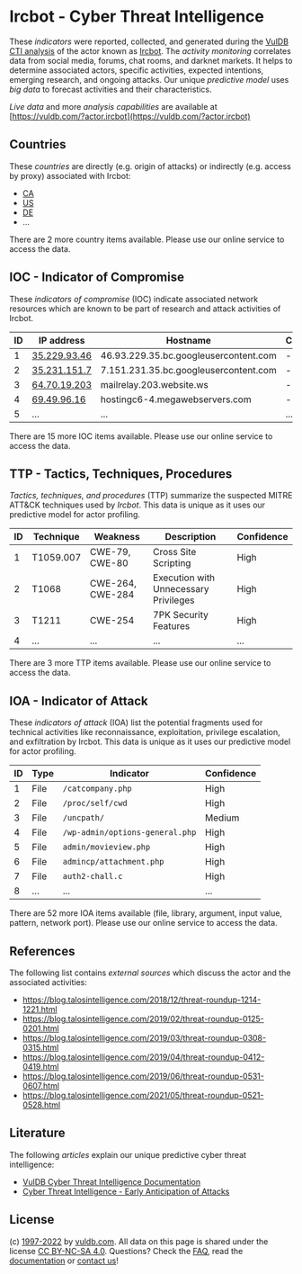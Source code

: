 # Ircbot - Cyber Threat Intelligence

These _indicators_ were reported, collected, and generated during the [VulDB CTI analysis](https://vuldb.com/?kb.cti) of the actor known as [Ircbot](https://vuldb.com/?actor.ircbot). The _activity monitoring_ correlates data from social media, forums, chat rooms, and darknet markets. It helps to determine associated actors, specific activities, expected intentions, emerging research, and ongoing attacks. Our unique _predictive model_ uses _big data_ to forecast activities and their characteristics.

_Live data_ and more _analysis capabilities_ are available at [https://vuldb.com/?actor.ircbot](https://vuldb.com/?actor.ircbot)

## Countries

These _countries_ are directly (e.g. origin of attacks) or indirectly (e.g. access by proxy) associated with Ircbot:

* [CA](https://vuldb.com/?country.ca)
* [US](https://vuldb.com/?country.us)
* [DE](https://vuldb.com/?country.de)
* ...

There are 2 more country items available. Please use our online service to access the data.

## IOC - Indicator of Compromise

These _indicators of compromise_ (IOC) indicate associated network resources which are known to be part of research and attack activities of Ircbot.

ID | IP address | Hostname | Campaign | Confidence
-- | ---------- | -------- | -------- | ----------
1 | [35.229.93.46](https://vuldb.com/?ip.35.229.93.46) | 46.93.229.35.bc.googleusercontent.com | - | Medium
2 | [35.231.151.7](https://vuldb.com/?ip.35.231.151.7) | 7.151.231.35.bc.googleusercontent.com | - | Medium
3 | [64.70.19.203](https://vuldb.com/?ip.64.70.19.203) | mailrelay.203.website.ws | - | High
4 | [69.49.96.16](https://vuldb.com/?ip.69.49.96.16) | hostingc6-4.megawebservers.com | - | High
5 | ... | ... | ... | ...

There are 15 more IOC items available. Please use our online service to access the data.

## TTP - Tactics, Techniques, Procedures

_Tactics, techniques, and procedures_ (TTP) summarize the suspected MITRE ATT&CK techniques used by _Ircbot_. This data is unique as it uses our predictive model for actor profiling.

ID | Technique | Weakness | Description | Confidence
-- | --------- | -------- | ----------- | ----------
1 | T1059.007 | CWE-79, CWE-80 | Cross Site Scripting | High
2 | T1068 | CWE-264, CWE-284 | Execution with Unnecessary Privileges | High
3 | T1211 | CWE-254 | 7PK Security Features | High
4 | ... | ... | ... | ...

There are 3 more TTP items available. Please use our online service to access the data.

## IOA - Indicator of Attack

These _indicators of attack_ (IOA) list the potential fragments used for technical activities like reconnaissance, exploitation, privilege escalation, and exfiltration by Ircbot. This data is unique as it uses our predictive model for actor profiling.

ID | Type | Indicator | Confidence
-- | ---- | --------- | ----------
1 | File | `/catcompany.php` | High
2 | File | `/proc/self/cwd` | High
3 | File | `/uncpath/` | Medium
4 | File | `/wp-admin/options-general.php` | High
5 | File | `admin/movieview.php` | High
6 | File | `admincp/attachment.php` | High
7 | File | `auth2-chall.c` | High
8 | ... | ... | ...

There are 52 more IOA items available (file, library, argument, input value, pattern, network port). Please use our online service to access the data.

## References

The following list contains _external sources_ which discuss the actor and the associated activities:

* https://blog.talosintelligence.com/2018/12/threat-roundup-1214-1221.html
* https://blog.talosintelligence.com/2019/02/threat-roundup-0125-0201.html
* https://blog.talosintelligence.com/2019/03/threat-roundup-0308-0315.html
* https://blog.talosintelligence.com/2019/04/threat-roundup-0412-0419.html
* https://blog.talosintelligence.com/2019/06/threat-roundup-0531-0607.html
* https://blog.talosintelligence.com/2021/05/threat-roundup-0521-0528.html

## Literature

The following _articles_ explain our unique predictive cyber threat intelligence:

* [VulDB Cyber Threat Intelligence Documentation](https://vuldb.com/?kb.cti)
* [Cyber Threat Intelligence - Early Anticipation of Attacks](https://www.scip.ch/en/?labs.20201022)

## License

(c) [1997-2022](https://vuldb.com/?kb.changelog) by [vuldb.com](https://vuldb.com/?kb.about). All data on this page is shared under the license [CC BY-NC-SA 4.0](https://creativecommons.org/licenses/by-nc-sa/4.0/). Questions? Check the [FAQ](https://vuldb.com/?kb.faq), read the [documentation](https://vuldb.com/?kb) or [contact us](https://vuldb.com/?contact)!
